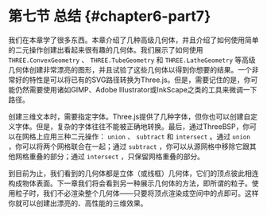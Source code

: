 # 第七节 总结 {#chapter6-part7}

我们在本章学了很多东西。本章介绍了几种高级几何体，并且介绍了如何使用简单的二元操作创建出看起来很有趣的几何体。我们展示了如何使用 `THREE.ConvexGeometry` 、 `THREE.TubeGeometry` 和 `THREE.LatheGeometry` 等高级几何体创建非常漂亮的图形，并且试验了这些几何体以得到你想要的结果。一个非常好的特性是可以将已有的SVG路径转换为Three.js。但是，需要记住的是，你可能仍然需要使用诸如GIMP、Adobe Illustrator或InkScape之类的工具来微调一下路径。

创建三维文本时，需要指定字体。Three.js提供了几种字体，但你也可以创建自定义字体。但是，复杂的字体往往不能被正确地转换。最后，通过ThreeBSP，你可以在网格上应用三种二元操作： `union` 、 `subtract` 和 `intersect` 。通过 `union` ，你可以将两个网格联合在一起；通过 `subtract` ，你可以从源网格中移除它跟其他网格重叠的部分；通过 `intersect` ，只保留网格重叠的部分。

到目前为止，我们看到的几何体都是立体（或线框）几何体，它们的顶点彼此相连构成物体表面。下一章我们将会看到另一种展示几何体的方法，即所谓的粒子。使用粒子时，我们不必渲染整个几何体——只要将顶点渲染成空间中的点即可。这样你就可以创建出漂亮的、高性能的三维效果。
